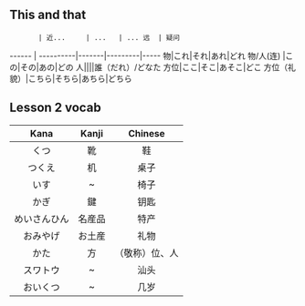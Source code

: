This and that
--------------

           | 近...     | ...   | ... 远  | 疑问 
------     | ----------|-------|---------|-----
物|これ|それ|あれ|どれ
物/人(连) |この|その|あの|どの
人||||誰（だれ）/どなた
方位|ここ|そこ|あそこ|どこ
方位（礼貌）|こちら|そちら|あちら|どちら


Lesson 2 vocab
--------------

Kana |Kanji  |Chinese
:------------:|:------------:|:------------:
くつ|靴|鞋
つくえ|机|桌子
いす|~|椅子
かぎ|鍵|钥匙
めいさんひん|名産品|特产
おみやげ|お土産|礼物
かた|方|（敬称）位、人
スワトウ|~|汕头
おいくつ|~|几岁
